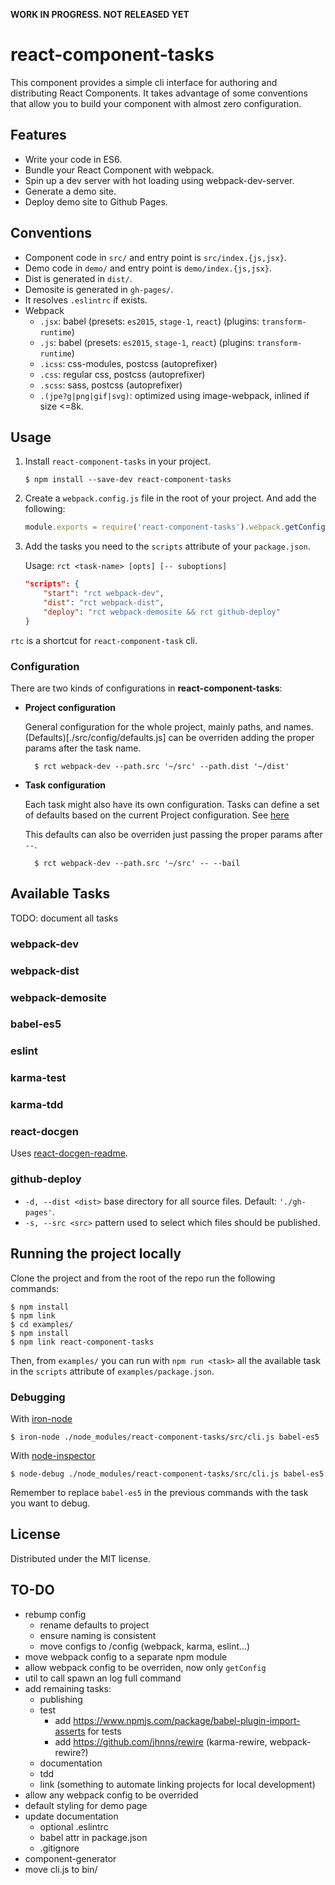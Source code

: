 **WORK IN PROGRESS. NOT RELEASED YET**

# react-component-tasks

This component provides a simple cli interface for authoring and distributing React Components. It takes advantage of some conventions that allow you to build your component with almost zero configuration.

## Features

- Write your code in ES6.
- Bundle your React Component with webpack.
- Spin up a dev server with hot loading using webpack-dev-server.
- Generate a demo site.
- Deploy demo site to Github Pages.

## Conventions

- Component code in `src/` and entry point is `src/index.{js,jsx}`.
- Demo code in `demo/` and entry point is `demo/index.{js,jsx}`.
- Dist is generated in `dist/`.
- Demosite is generated in `gh-pages/`.
- It resolves `.eslintrc` if exists.
- Webpack
	- `.jsx`: babel (presets: `es2015`, `stage-1`, `react`) (plugins: `transform-runtime`)
	- `.js`: babel (presets: `es2015`, `stage-1`, `react`) (plugins: `transform-runtime`)
	- `.icss`: css-modules, postcss (autoprefixer)
	- `.css`: regular css, postcss (autoprefixer)
	- `.scss`: sass, postcss (autoprefixer)
	- `.(jpe?g|png|gif|svg)`: optimized using image-webpack, inlined if size <=8k.

## Usage

1. Install `react-component-tasks` in your project.

	```shell
	$ npm install --save-dev react-component-tasks
	```

2. Create a `webpack.config.js` file in the root of your project. And add the following:

	```javascript
	module.exports = require('react-component-tasks').webpack.getConfig();
	```

3. Add the tasks you need to the `scripts` attribute of your `package.json`.

	Usage: `rct <task-name> [opts] [-- suboptions]`

	```json
	"scripts": {
	    "start": "rct webpack-dev",
	    "dist": "rct webpack-dist",
	    "deploy": "rct webpack-demosite && rct github-deploy"
	}
	```

`rtc` is a shortcut for `react-component-task` cli.


### Configuration

There are two kinds of configurations in **react-component-tasks**:

- **Project configuration**

	General configuration for the whole project, mainly paths, and names. (Defaults)[./src/config/defaults.js] can be overriden adding the proper params after the task name.

		$ rct webpack-dev --path.src '~/src' --path.dist '~/dist'

- **Task configuration**

	Each task might also have its own configuration. Tasks can define a set of defaults based on the current Project configuration. See [here](./src/tasks/eslint.js)

	This defaults can also be overriden just passing the proper params after `--`.

		$ rct webpack-dev --path.src '~/src' -- --bail


## Available Tasks

TODO: document all tasks

### webpack-dev

### webpack-dist

### webpack-demosite

### babel-es5

### eslint

### karma-test

### karma-tdd

### react-docgen

Uses [react-docgen-readme](https://github.com/vieron/react-docgen-readme).

### github-deploy

- `-d, --dist <dist>` base directory for all source files. Default: `'./gh-pages'`.
- `-s, --src <src>` pattern used to select which files should be published.


## Running the project locally

Clone the project and from the root of the repo run the following commands:

	$ npm install
	$ npm link
	$ cd examples/
	$ npm install
	$ npm link react-component-tasks

Then, from `examples/` you can run with `npm run <task>` all the available task in the `scripts` attribute of `examples/package.json`.

### Debugging

With [iron-node](http://s-a.github.io/iron-node/)

	$ iron-node ./node_modules/react-component-tasks/src/cli.js babel-es5

With [node-inspector](https://github.com/node-inspector/node-inspector)

	$ node-debug ./node_modules/react-component-tasks/src/cli.js babel-es5

Remember to replace `babel-es5` in the previous commands with the task you want to debug.


## License

Distributed under the MIT license.

## TO-DO

- rebump config
	- rename defaults to project
	- ensure naming is consistent
	- move configs to /config (webpack, karma, eslint...)
- move webpack config to a separate npm module
- allow webpack config to be overriden, now only `getConfig`
- util to call spawn an log full command
- add remaining tasks:
	- publishing
	- test
		- add https://www.npmjs.com/package/babel-plugin-import-asserts for tests
		- add https://github.com/jhnns/rewire  (karma-rewire, webpack-rewire?)
	- documentation
	- tdd
	- link (something to automate linking projects for local development)
- allow any webpack config to be overrided
- default styling for demo page
- update documentation
	- optional .eslintrc
	- babel attr in package.json
	- .gitignore
- component-generator
- move cli.js to bin/